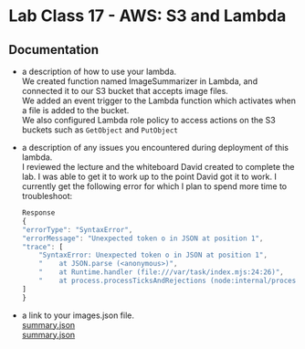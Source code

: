 # Lab Class 17 - AWS: S3 and Lambda

## Documentation

- a description of how to use your lambda.  
We created function named ImageSummarizer in Lambda, and connected it to our S3 bucket that accepts image files.  
We added an event trigger to the Lambda function which activates when a file is added to the bucket.  
We also configured Lambda role policy to access actions on the S3 buckets such as `GetObject` and `PutObject`
- a description of any issues you encountered during deployment of this lambda.  
I reviewed the lecture and the whiteboard David created to complete the lab. I was able to get it to work up to the point David got it to work. I currently get the following error for which I plan to spend more time to troubleshoot:

    ``` js
    Response
    {
    "errorType": "SyntaxError",
    "errorMessage": "Unexpected token o in JSON at position 1",
    "trace": [
        "SyntaxError: Unexpected token o in JSON at position 1",
        "    at JSON.parse (<anonymous>)",
        "    at Runtime.handler (file:///var/task/index.mjs:24:26)",
        "    at process.processTicksAndRejections (node:internal/process/task_queues:95:5)"
    ]
    }
    ```

- a link to your images.json file.  
 [summary.json](https://ezgi-images.s3.us-west-2.amazonaws.com/summary.json)  
 [summary.json](https://s3.console.aws.amazon.com/s3/object/ezgi-images?region=us-west-2&prefix=summary.json)
